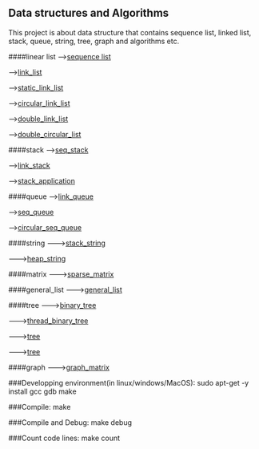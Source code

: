 Data structures and Algorithms
------------------------------

This project is about data structure that contains sequence list, linked list, stack, queue, string, tree, graph and algorithms etc.

####linear list
-->[sequence list](https://github.com/qomolangmaice/data.structures.algorithms/tree/master/linear_list/seq_list)

-->[link_list](https://github.com/qomolangmaice/data.structures.algorithms/tree/master/linear_list/link_list)

-->[static_link_list](https://github.com/qomolangmaice/data.structures.algorithms/tree/master/linear_list/static_link_list)

-->[circular_link_list](https://github.com/qomolangmaice/data.structures.algorithms/tree/master/linear_list/circular_link_list)

-->[double_link_list](https://github.com/qomolangmaice/data.structures.algorithms/tree/master/linear_list/double_link_list)

-->[double_circular_list](https://github.com/qomolangmaice/data.structures.algorithms/tree/master/linear_list/double_circular_list)

####stack
-->[seq_stack](https://github.com/qomolangmaice/data.structures.algorithms/tree/master/stack/seq_stack)

-->[link_stack](https://github.com/qomolangmaice/data.structures.algorithms/tree/master/stack/link_stack)

-->[stack_application](https://github.com/qomolangmaice/data.structures.algorithms/tree/master/stack/stack_application)

####queue
-->[link_queue](https://github.com/qomolangmaice/data.structures.algorithms/tree/master/queue/link_queue)

-->[seq_queue](https://github.com/qomolangmaice/data.structures.algorithms/tree/master/queue/seq_queue)

-->[circular_seq_queue](https://github.com/qomolangmaice/data.structures.algorithms/tree/master/queue/circular_seq_queue)

####string
--->[stack_string](https://github.com/qomolangmaice/data.structures.algorithms/tree/master/string/stack_string)

--->[heap_string](https://github.com/qomolangmaice/data.structures.algorithms/tree/master/string/heap_string)

####matrix
--->[sparse_matrix](https://github.com/qomolangmaice/data.structures.algorithms/tree/master/matrix/sparse_matrix)

####general_list
--->[general_list](https://github.com/qomolangmaice/data.structures.algorithms/tree/master/general_list)

####tree
--->[binary_tree](https://github.com/qomolangmaice/data.structures.algorithms/tree/master/tree/binary_tree)

--->[thread_binary_tree](https://github.com/qomolangmaice/data.structures.algorithms/tree/master/tree/thread_binary_tree)

--->[tree](https://github.com/qomolangmaice/data.structures.algorithms/tree/master/tree/tree)

--->[tree](https://github.com/qomolangmaice/data.structures.algorithms/tree/master/tree/tree)

####graph
--->[graph_matrix](https://github.com/qomolangmaice/data.structures.algorithms/graph/master/graph/graph_matrix)

###Developping environment(in linux/windows/MacOS): 
	sudo apt-get -y install gcc gdb make 

###Compile:
	make

###Compile and Debug:
	make debug

###Count code lines:
	make count




